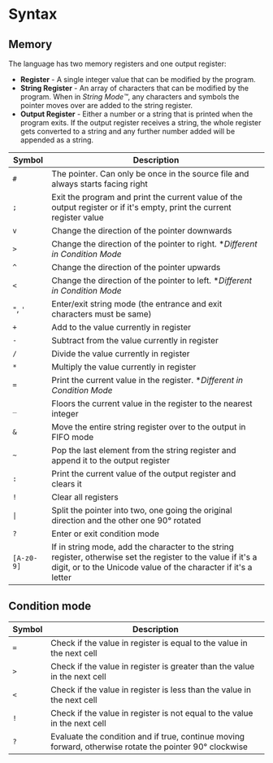 # Syntax

## Memory

The language has two memory registers and one output register:

- **Register** - A single integer value that can be modified by the program.
- **String Register** - An array of characters that can be modified by the program. When in *String Mode™️*, any characters and symbols the pointer moves over are added to the string register.
- **Output Register** - Either a number or a string that is printed when the program exits. If the output register receives a string, the whole register gets converted to a string and any further number added will be appended as a string.

| Symbol | Description |
| ------ | ----------- |
| `#`    | The pointer. Can only be once in the source file and always starts facing right |
| `;`    | Exit the program and print the current value of the output register or if it's empty, print the current register value |
| `v`    | Change the direction of the pointer downwards |
| `>`    | Change the direction of the pointer to right. \**Different in Condition Mode* |
| `^`    | Change the direction of the pointer upwards |
| `<`    | Change the direction of the pointer to left. \**Different in Condition Mode* |
| `"`, `'` | Enter/exit string mode (the entrance and exit characters must be same) |
| `+` | Add to the value currently in register |
| `-` | Subtract from the value currently in register |
| `/` | Divide the value currently in register |
| `*` | Multiply the value currently in register |
| `=` | Print the current value in the register. \**Different in Condition Mode* |
| `_` | Floors the current value in the register to the nearest integer |
| `&` | Move the entire string register over to the output in FIFO mode |
| `~` | Pop the last element from the string register and append it to the output register |
| `:` | Print the current value of the output register and clears it |
| `!` | Clear all registers |
| `\|` | Split the pointer into two, one going the original direction and the other one 90° rotated |
| `?` | Enter or exit condition mode |
| `[A-z0-9]` | If in string mode, add the character to the string register, otherwise set the register to the value if it's a digit, or to the Unicode value of the character if it's a letter |


## Condition mode

| Symbol | Description |
| ------ | ----------- |
| `=` | Check if the value in register is equal to the value in the next cell |
| `>` | Check if the value in register is greater than the value in the next cell |
| `<` | Check if the value in register is less than the value in the next cell |
| `!` | Check if the value in register is not equal to the value in the next cell |
| `?` | Evaluate the condition and if true, continue moving forward, otherwise rotate the pointer 90° clockwise |
